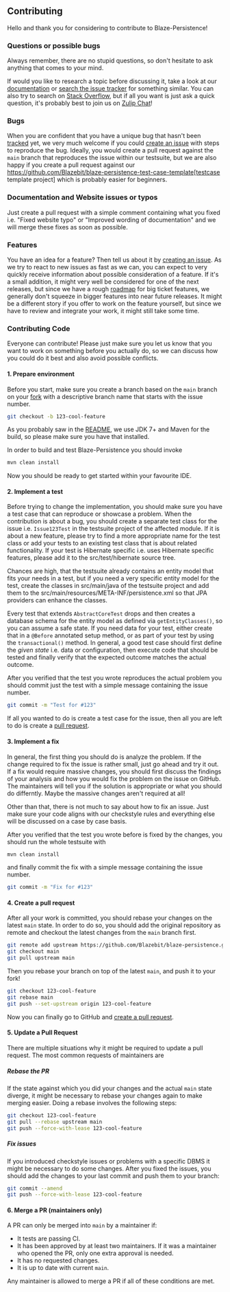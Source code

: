 ## Contributing

Hello and thank you for considering to contribute to Blaze-Persistence!

### Questions or possible bugs

Always remember, there are no stupid questions, so don't hesitate to ask anything that comes to your mind.

If would you like to research a topic before discussing it, take a look at our [documentation](https://persistence.blazebit.com/documentation.html) or
[search the issue tracker](https://github.com/Blazebit/blaze-persistence/issues?q=something) for something similar.
You can also try to search on [Stack Overflow](http://stackoverflow.com/questions/tagged/blaze-persistence), but if all you want is just ask a quick question,
it's probably best to join us on [Zulip Chat](https://blazebit.zulipchat.com)! 

### Bugs

When you are confident that you have a unique bug that hasn't been [tracked](https://github.com/Blazebit/blaze-persistence/issues?q=something) yet,
we very much welcome if you could [create an issue](https://github.com/Blazebit/blaze-persistence/issues/new) with steps to reproduce the bug.
Ideally, you would create a pull request against the `main` branch that reproduces the issue within our testsuite,
but we are also happy if you create a pull request against our https://github.com/Blazebit/blaze-persistence-test-case-template[testcase template project] which is probably easier for beginners.

### Documentation and Website issues or typos

Just create a pull request with a simple comment containing what you fixed i.e. "Fixed website typo" or "Improved wording of documentation" and we will merge these fixes as soon as possible.

### Features

You have an idea for a feature? Then tell us about it by [creating an issue](https://github.com/Blazebit/blaze-persistence/issues/new).
As we try to react to new issues as fast as we can, you can expect to very quickly receive information about possible consideration of a feature.
If it's a small addition, it might very well be considered for one of the next releases, but since we have a rough [roadmap](https://github.com/Blazebit/blaze-persistence/blob/main/roadmap.asciidoc) for big ticket features,
we generally don't squeeze in bigger features into near future releases.
It might be a different story if you offer to work on the feature yourself, but since we have to review and integrate your work, it might still take some time.

### Contributing Code

Everyone can contribute! Please just make sure you let us know that you want to work on something before you actually do, so we can discuss how you could do it best and also avoid possible conflicts.

#### 1. Prepare environment

Before you start, make sure you create a branch based on the `main` branch on your [fork](https://help.github.com/articles/fork-a-repo) with a descriptive branch name that starts with the issue number.

```sh
git checkout -b 123-cool-feature
```

As you probably saw in the [README](https://github.com/Blazebit/blaze-persistence#setup-local-development), we use JDK 7+ and Maven for the build, so please make sure you have that installed.

In order to build and test Blaze-Persistence you should invoke

```sh
mvn clean install
```

Now you should be ready to get started within your favourite IDE.

#### 2. Implement a test

Before trying to change the implementation, you should make sure you have a test case that can reproduce or showcase a problem.
When the contribution is about a bug, you should create a separate test class for the issue i.e. `Issue123Test` in the testsuite project of the affected module.
If it is about a new feature, please try to find a more appropriate name for the test class or add your tests to an existing test class that is about related functionality.
If your test is Hibernate specific i.e. uses Hibernate specific features, please add it to the src/test/hibernate source tree.

Chances are high, that the testsuite already contains an entity model that fits your needs in a test, but if you need a very specific entity model for the test, create the classes in src/main/java of the testsuite project and add them to the src/main/resources/META-INF/persistence.xml so that JPA providers can enhance the classes.

Every test that extends `AbstractCoreTest` drops and then creates a database schema for the entity model as defined via `getEntityClasses()`, so you can assume a safe state. If you need data for your test, either create that in a `@Before` annotated setup method, or as part of your test by using the `transactional()` method.
In general, a good test case should first define the *given state* i.e. data or configuration, then execute code that should be tested and finally verify that the expected outcome matches the actual outcome.

After you verified that the test you wrote reproduces the actual problem you should commit just the test with a simple message containing the issue number.

```sh
git commit -m "Test for #123"
```

If all you wanted to do is create a test case for the issue, then all you are left to do is create a [pull request](#pull-request).

#### 3. Implement a fix

In general, the first thing you should do is analyze the problem. If the change required to fix the issue is rather small, just go ahead and try it out.
If a fix would require massive changes, you should first discuss the findings of your analysis and how you would fix the problem on the issue on GitHub.
The maintainers will tell you if the solution is appropriate or what you should do differntly. Maybe the massive changes aren't required at all!

Other than that, there is not much to say about how to fix an issue. Just make sure your code aligns with our checkstyle rules and everything else will be discussed on a case by case basis.

After you verified that the test you wrote before is fixed by the changes, you should run the whole testsuite with

```sh
mvn clean install
```

and finally commit the fix with a simple message containing the issue number.

```sh
git commit -m "Fix for #123"
```

#### <a name="pull-request"></a>4. Create a pull request

After all your work is committed, you should rebase your changes on the latest `main` state.
In order to do so, you should add the original repository as remote and checkout the latest changes from the `main` branch first.

```sh
git remote add upstream https://github.com/Blazebit/blaze-persistence.git
git checkout main
git pull upstream main
```

Then you rebase your branch on top of the latest `main`, and push it to your fork!

```sh
git checkout 123-cool-feature
git rebase main
git push --set-upstream origin 123-cool-feature
```

Now you can finally go to GitHub and [create a pull request](https://help.github.com/articles/creating-a-pull-request).

#### 5. Update a Pull Request

There are multiple situations why it might be required to update a pull request.
The most common requests of maintainers are

##### Rebase the PR

If the state against which you did your changes and the actual `main` state diverge, it might be necessary to rebase your changes again to make merging easier.
Doing a rebase involves the following steps:

```sh
git checkout 123-cool-feature
git pull --rebase upstream main
git push --force-with-lease 123-cool-feature
```

##### Fix issues

If you introduced checkstyle issues or problems with a specific DBMS it might be necessary to do some changes.
After you fixed the issues, you should add the changes to your last commit and push them to your branch:

```sh
git commit --amend
git push --force-with-lease 123-cool-feature
```

#### 6. Merge a PR (maintainers only)

A PR can only be merged into `main` by a maintainer if:

* It tests are passing CI.
* It has been approved by at least two maintainers. If it was a maintainer who
  opened the PR, only one extra approval is needed.
* It has no requested changes.
* It is up to date with current `main`.

Any maintainer is allowed to merge a PR if all of these conditions are
met.